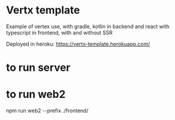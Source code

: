 # Vertx template

Example of vertex use, with gradle, kotlin in backend and react with typescript in frontend, with and without SSR

Deployed in heroku:
https://vertx-template.herokuapp.com/

# to run server

# to run web2
  npm run web2 --prefix ./frontend/
